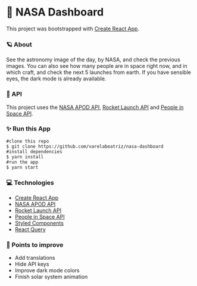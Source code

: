 # 🚀 NASA Dashboard

This project was bootstrapped with [Create React App](https://github.com/facebook/create-react-app).

### 🪐 About
See the astronomy image of the day, by NASA, and check the previous images. You can also see how many people are in space right now, and in which craft, and check the next 5 launches from earth. If you have sensible eyes, the dark mode is already available. 

### 🎲 API

This project uses the [NASA APOD API](https://github.com/nasa/apod-api), [Rocket Launch API](https://www.rocketlaunch.live/api) and [People in Space API](http://open-notify.org/Open-Notify-API/People-In-Space/). 

### ✨ Run this App

```
#clone this repo
$ git clone https://github.com/varelabeatriz/nasa-dashboard
#install dependencies
$ yarn install
#run the app
$ yarn start
```

### 💻 Technologies

- [Create React App](https://github.com/facebook/create-react-app)
- [NASA APOD API](https://github.com/nasa/apod-api)
- [Rocket Launch API](https://www.rocketlaunch.live/api)
- [People in Space API](http://open-notify.org/Open-Notify-API/People-In-Space/)
- [Styled Components](https://styled-components.com/)
- [React Query](https://react-query-v3.tanstack.com/)

### 🚀 Points to improve

- Add translations
- Hide API keys
- Improve dark mode colors
- Finish solar system animation
